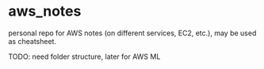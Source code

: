 # aws_notes

personal repo for AWS notes (on different services, EC2, etc.), may be used as cheatsheet.

TODO: need folder structure, later for AWS ML
